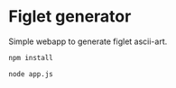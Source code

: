 # Figlet generator

Simple webapp to generate figlet ascii-art.

```bash
npm install
```
```bash
node app.js
```
